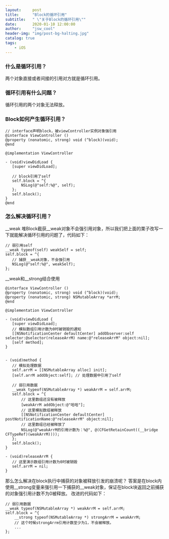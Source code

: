 ```yaml
---
layout:     post
title:      "Block的循环引用"
subtitle:   " \"关于Block的循环引用\""
date:       2020-01-10 12:00:00
author:     "jsw_cool"
header-img: "img/post-bg-halting.jpg"
catalog: true
tags:
    - iOS
---
```



### 什么是循环引用？
两个对象直接或者间接的引用对方就是循环引用。

### 循环引用有什么问题？
循环引用的两个对象无法释放。

### Block如何产生循环引用？
```
// interface声明block，被viewController实例对象强引用
@interface ViewController ()
@property (nonatomic, strong) void (^block)(void);
@end

@implementation ViewController

- (void)viewDidLoad {
   [super viewDidLoad];
   
   // block引用了self
   self.block = ^{
       NSLog(@"self:%@", self);
   };
   self.block();
}
@end
```

### 怎么解决循环引用？
__weak
堆Block截获__weak对象不会强引用对象，所以我们把上面的栗子改写一下就能解决循环引用的问题了，代码如下：
```
// 弱引用self
__weak typeof(self) weakSelf = self;
self.block = ^{
   // 捕获__weak对象，不会强引用
   NSLog(@"self:%@", weakSelf);
};
```
__weak和__strong结合使用
```
@interface ViewController ()
@property (nonatomic, strong) void (^block)(void);
@property (nonatomic, strong) NSMutableArray *arrM;
@end

@implementation ViewController

- (void)viewDidLoad {
   [super viewDidLoad];
   // 模拟数组引用计数为0时被销毁的通知
   [[NSNotificationCenter defaultCenter] addObserver:self selector:@selector(releaseArrM) name:@"releaseArrM" object:nil];
   [self method];
}


- (void)method {
   // 模拟处理数据
   self.arrM = [[NSMutableArray alloc] init];
   [self.arrM addObject:self]; // 处理数据中引用了self
   
   // 弱引用数据
   __weak typeof(NSMutableArray *) weakArrM = self.arrM;
   self.block = ^{
       // 这里数组还没有被释放
       [weakArrM addObject:@"哈哈"];
       // 这里模拟数组被释放
       [[NSNotificationCenter defaultCenter] postNotificationName:@"releaseArrM" object:nil];
       // 这里数组已经被释放了
       NSLog(@"weakArrM的引用计数为：%@", @(CFGetRetainCount((__bridge CFTypeRef)(weakArrM))));
   };
   self.block();
}

- (void)releaseArrM {
   // 这里演示数组引用计数为0时被销毁
   self.arrM = nil;
}
```

那么怎么解决在block执行中捕获的对象被释放引发的崩溃呢？ 答案是在block内使用__strong变量来强引用一下捕获的__weak对象，保证在block块返回之前捕获的对象强引用计数不为0被释放。
改进的代码如下：
```
// 弱引用数据
__weak typeof(NSMutableArray *) weakArrM = self.arrM;
self.block = ^{
    __strong typeof(NSMutableArray *) strongArrM = weakArrM;
    // 这个时候strongArrm引用计数至少为1，不会被释放。
    ...
};
```